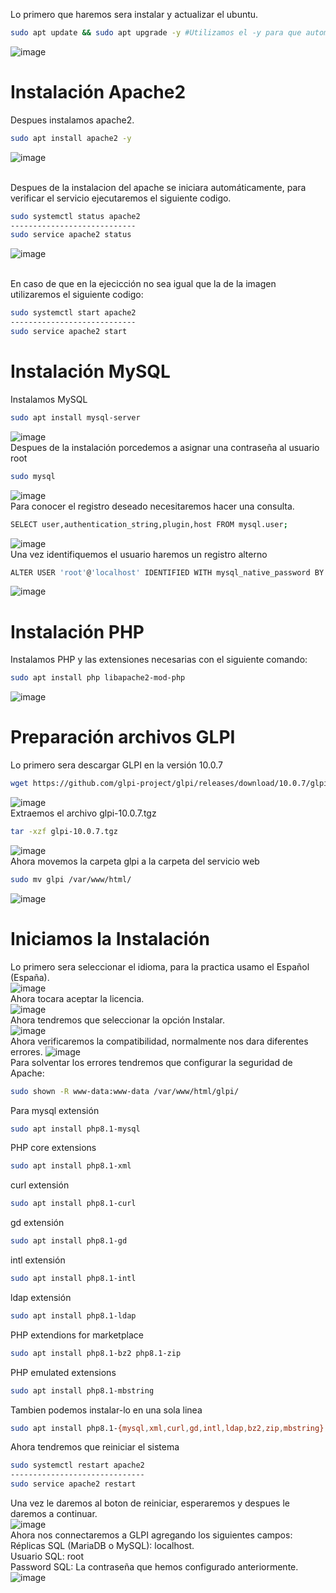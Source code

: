Lo primero que haremos sera instalar y actualizar el ubuntu.
```sh
sudo apt update && sudo apt upgrade -y #Utilizamos el -y para que automaticamente diga que si a la instalación
```
![image](https://github.com/MarcPerarnau/LINUX/assets/151735878/e2dfd448-32e2-4789-b114-e4e5eddc4c91)
# Instalación Apache2
Despues instalamos apache2.
```sh
sudo apt install apache2 -y
```
![image](https://github.com/MarcPerarnau/LINUX/assets/151735878/2638127a-741f-43c6-9523-de202d1b5797)

<br>Despues de la instalacion del apache se iniciara automáticamente, para verificar el servicio ejecutaremos el siguiente codigo.
```sh
sudo systemctl status apache2
----------------------------
sudo service apache2 status
```
![image](https://github.com/MarcPerarnau/LINUX/assets/151735878/97262548-1860-4f31-b705-383b2c660aa3)

<br>En caso de que en la ejecicción no sea igual que la de la imagen utilizaremos el siguiente codigo: 
```sh
sudo systemctl start apache2
----------------------------
sudo service apache2 start
```
# Instalación MySQL
Instalamos MySQL
```sh
sudo apt install mysql-server
```
![image](https://github.com/MarcPerarnau/LINUX/assets/151735878/c9656d9f-348d-43d2-8558-53300f9791fd)
<br>Despues de la instalación porcedemos a asignar una contraseña al usuario root
```sh
sudo mysql
```
![image](https://github.com/MarcPerarnau/LINUX/assets/151735878/227bdaa0-d1b8-437c-995f-d21706c2e7c5)
<br>Para conocer el registro deseado necesitaremos hacer una consulta.
```sh
SELECT user,authentication_string,plugin,host FROM mysql.user;
```
![image](https://github.com/MarcPerarnau/LINUX/assets/151735878/5c8902d7-4425-49af-b390-3ed5c7fba126)
<br>Una vez identifiquemos el usuario haremos un registro alterno
```sh
ALTER USER 'root'@'localhost' IDENTIFIED WITH mysql_native_password BY 'password'; #Password sera la contraseña deseada
```
![image](https://github.com/MarcPerarnau/LINUX/assets/151735878/6c366166-521c-4369-a8ee-e4e9dcca361a)

# Instalación PHP
Instalamos PHP y las extensiones necesarias con el siguiente comando:
```sh
sudo apt install php libapache2-mod-php
```
![image](https://github.com/MarcPerarnau/LINUX/assets/151735878/e566bfa3-65e1-410f-ab2a-fb3f4c55ddc8)
# Preparación archivos GLPI
Lo primero sera descargar GLPI en la versión 10.0.7
```sh
wget https://github.com/glpi-project/glpi/releases/download/10.0.7/glpi-10.0.7.tgz
```
![image](https://github.com/MarcPerarnau/LINUX/assets/151735878/c6a8244f-6bd4-4bc4-b268-420f5889d8f4)
<br>Extraemos el archivo glpi-10.0.7.tgz
```sh
tar -xzf glpi-10.0.7.tgz
```
![image](https://github.com/MarcPerarnau/LINUX/assets/151735878/942b2219-02be-4dbb-a61b-d38d1b602e50)
<br>Ahora movemos la carpeta glpi a la carpeta del servicio web
```sh
sudo mv glpi /var/www/html/
```
![image](https://github.com/MarcPerarnau/LINUX/assets/151735878/6eb832fc-39c9-4aaa-9bbf-1349c543f23a)

# Iniciamos la Instalación
Lo primero sera seleccionar el idioma, para la practica usamo el Español (España).<br>
![image](https://github.com/MarcPerarnau/LINUX/assets/151735878/f57e1f93-5b64-4e9f-9e06-66c860b854f2)
<br>Ahora tocara aceptar la licencia.<br>
![image](https://github.com/MarcPerarnau/LINUX/assets/151735878/2c537249-7a93-4cf9-8668-f0cf465fd9a8)
<br>Ahora tendremos que seleccionar la opción Instalar.<br>
![image](https://github.com/MarcPerarnau/LINUX/assets/151735878/07d6aa1f-58da-49a5-8807-c20babe59b45)
<br>Ahora verificaremos la compatibilidad, normalmente nos dara diferentes errores.
![image](https://github.com/MarcPerarnau/LINUX/assets/151735878/3e8e93ea-d91a-4610-a992-1c5556d89416)
<br>Para solventar los errores tendremos que configurar la seguridad de Apache: 
```sh
sudo shown -R www-data:www-data /var/www/html/glpi/
```
Para mysql extensión
```sh
sudo apt install php8.1-mysql
```
PHP core extensions
```sh
sudo apt install php8.1-xml
```
curl extensión
```sh
sudo apt install php8.1-curl
```
gd extensión
```sh
sudo apt install php8.1-gd
```
intl extensión
```sh
sudo apt install php8.1-intl
```
ldap extensión
```sh
sudo apt install php8.1-ldap
```
PHP extendions for marketplace
```sh
sudo apt install php8.1-bz2 php8.1-zip
```
PHP emulated extensions
```sh
sudo apt install php8.1-mbstring
```
Tambien podemos instalar-lo en una sola linea
```sh
sudo apt install php8.1-{mysql,xml,curl,gd,intl,ldap,bz2,zip,mbstring} php-cas
```
Ahora tendremos que reiniciar el sistema
```sh
sudo systemctl restart apache2
------------------------------
sudo service apache2 restart
```
Una vez le daremos al boton de reiniciar, esperaremos y despues le daremos a continuar. <br>
![image](https://github.com/MarcPerarnau/LINUX/assets/151735878/2c28436b-9f90-46c0-bba9-1e8ef6248333)<br>
Ahora nos connectaremos a GLPI agregando los siguientes campos: <br>
Réplicas SQL (MariaDB o MySQL): localhost. <br>
Usuario SQL: root <br>
Password SQL: La contraseña que hemos configurado anteriormente.
![image](https://github.com/MarcPerarnau/LINUX/assets/151735878/a086cbfc-f31f-4918-a95f-87ef0cc64248) <br>










